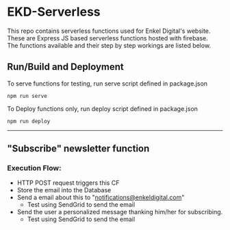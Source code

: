 # EKD-Serverless
This repo contains serverless functions used for Enkel Digital's website.  
These are Express JS based serverless functions hosted with firebase.  
The functions available and their step by step workings are listed below.  


## Run/Build and Deployment
To serve functions for testing, run serve script defined in package.json
```
npm run serve
```
To Deploy functions only, run deploy script defined in package.json
```
npm run deploy
```

---
## "Subscribe" newsletter function
### Execution Flow:
- HTTP POST request triggers this CF
- Store the email into the Database
- Send a email about this to "notifications@enkeldigital.com"
    - Test using SendGrid to send the email
- Send the user a personalized message thanking him/her for subscribing.
    - Test using SendGrid to send the email